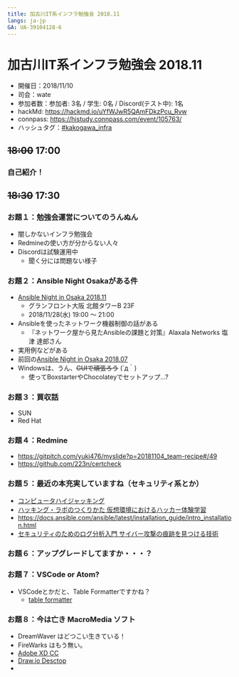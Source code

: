 ```yaml
---
title: 加古川IT系インフラ勉強会 2018.11
langs: ja-jp
GA: UA-39104128-6
---
```


# 加古川IT系インフラ勉強会 2018.11

* 開催日：2018/11/10
* 司会：wate
* 参加者数：参加者: 3名 / 学生: 0名 / Discord(テスト中): 1名
* hackMd: https://hackmd.io/uYfWJwR5QAmFDkzPcu_Rvw
* connpass: https://histudy.connpass.com/event/105763/
* ハッシュタグ：[#kakogawa_infra](https://twitter.com/search?q=%23kakogawa_infra&src=typd)

## ~~18:00~~ 17:00

### 自己紹介！

## ~~18:30~~ 17:30

### お題１：勉強会運営についてのうんぬん

* 闇しかないインフラ勉強会
* Redmineの使い方が分からない人々
* Discordは試験運用中
    * 聞く分には問題ない様子

### お題２：Ansible Night Osakaがある件

* [Ansible Night in Osaka 2018.11](https://ansible-users.connpass.com/event/109036/)
    * グランフロント大阪 北館タワーB 23F
    * 2018/11/28(水) 19:00 〜 21:00
* Ansibleを使ったネットワーク機器制御の話がある
    * 『ネットワーク屋から見たAnsibleの課題と対策』Alaxala Networks 塩津 達郎さん
* 実用例などがある
* 前回の[Ansible Night in Osaka 2018.07](https://ansible-users.connpass.com/event/90117/)
* Windowsは、うん、~~GUIで頑張ろう~~ (´д｀)
    * 使ってBoxstarterやChocolateyでセットアップ...?

### お題３：買収話

* SUN
* Red Hat

### お題４：Redmine

* https://gitpitch.com/yuki476/myslide?p=20181104_team-recipe#/49
* https://github.com/223n/certcheck

### お題５：最近の本充実していますね（セキュリティ系とか）

* [コンピュータハイジャッキング](https://www.amazon.co.jp/%E3%82%B3%E3%83%B3%E3%83%94%E3%83%A5%E3%83%BC%E3%82%BF%E3%83%8F%E3%82%A4%E3%82%B8%E3%83%A3%E3%83%83%E3%82%AD%E3%83%B3%E3%82%B0-%E9%85%92%E4%BA%95-%E5%92%8C%E5%93%89/dp/4274222748)
* [ハッキング・ラボのつくりかた 仮想環境におけるハッカー体験学習](https://www.amazon.co.jp/%E3%83%8F%E3%83%83%E3%82%AD%E3%83%B3%E3%82%B0%E3%83%BB%E3%83%A9%E3%83%9C%E3%81%AE%E3%81%A4%E3%81%8F%E3%82%8A%E3%81%8B%E3%81%9F-%E4%BB%AE%E6%83%B3%E7%92%B0%E5%A2%83%E3%81%AB%E3%81%8A%E3%81%91%E3%82%8B%E3%83%8F%E3%83%83%E3%82%AB%E3%83%BC%E4%BD%93%E9%A8%93%E5%AD%A6%E7%BF%92-IPUSIRON/dp/4798155306/)
* https://docs.ansible.com/ansible/latest/installation_guide/intro_installation.html
* [セキュリティのためのログ分析入門 サイバー攻撃の痕跡を見つける技術](https://www.amazon.co.jp/%E3%82%BB%E3%82%AD%E3%83%A5%E3%83%AA%E3%83%86%E3%82%A3%E3%81%AE%E3%81%9F%E3%82%81%E3%81%AE%E3%83%AD%E3%82%B0%E5%88%86%E6%9E%90%E5%85%A5%E9%96%80-%E3%82%B5%E3%82%A4%E3%83%90%E3%83%BC%E6%94%BB%E6%92%83%E3%81%AE%E7%97%95%E8%B7%A1%E3%82%92%E8%A6%8B%E3%81%A4%E3%81%91%E3%82%8B%E6%8A%80%E8%A1%93-Software-Design-plus%E3%82%B7%E3%83%AA%E3%83%BC%E3%82%BA/dp/429710041X/ref=sr_1_1?ie=UTF8&qid=1541845456&sr=8-1&keywords=%E3%82%BB%E3%82%AD%E3%83%A5%E3%83%AA%E3%83%86%E3%82%A3+%E3%83%AD%E3%82%B0%E5%88%86%E6%9E%90)

### お題６：アップグレードしてますか・・・？

### お題７：VSCode or Atom?

* VSCodeとかだと、Table Formatterですかね？
    * [table formatter](https://marketplace.visualstudio.com/items?itemName=shuworks.vscode-table-formatter)

### お題８：今は亡き MacroMedia ソフト

* DreamWaver はどつこい生きている！
* FireWarks はもう無い。
* [Adobe XD CC](https://www.adobe.com/jp/products/xd.html)
* [Draw.io Desctop](https://about.draw.io/integrations/#integrations_offline)
* 
